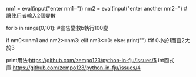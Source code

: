 nm1 = eval(input("enter nm1="))
nm2 = eval(input("enter another nm2=")
#讓使用者輸入2個變數

for b in range(0,101):
#宣告變數b執行100變

if nm0<=nm1 and nm2>=nm3:
elif nm3<=0:
else:
    print("")
#if 0小於1而且2大於3

print用法:https://github.com/zempo123/python-in-fju/issues/5
int函式庫:https://github.com/zempo123/python-in-fju/issues/4
